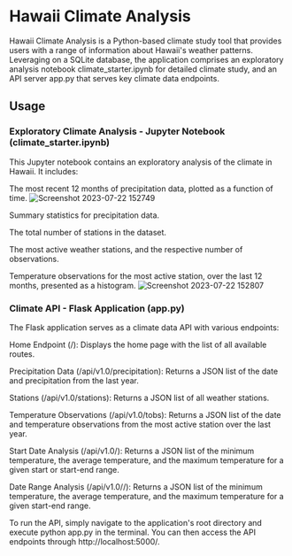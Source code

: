 # Hawaii Climate Analysis

Hawaii Climate Analysis is a Python-based climate study tool that provides users with a range of information about Hawaii's weather patterns. Leveraging on a SQLite database, the application comprises an exploratory analysis notebook climate_starter.ipynb for detailed climate study, and an API server app.py that serves key climate data endpoints.

## Usage

### Exploratory Climate Analysis - Jupyter Notebook (climate_starter.ipynb)

This Jupyter notebook contains an exploratory analysis of the climate in Hawaii. It includes:

The most recent 12 months of precipitation data, plotted as a function of time.
![Screenshot 2023-07-22 152749](https://github.com/ehsanshahrabi/sqlalchemy-challenge/assets/124327258/9810fde5-8011-4a9d-9be7-b48759b6bf32)

Summary statistics for precipitation data.

The total number of stations in the dataset.

The most active weather stations, and the respective number of observations.

Temperature observations for the most active station, over the last 12 months, presented as a histogram.
![Screenshot 2023-07-22 152807](https://github.com/ehsanshahrabi/sqlalchemy-challenge/assets/124327258/2bc335af-ea15-44d0-b872-060a930edbd9)

### Climate API - Flask Application (app.py)
The Flask application serves as a climate data API with various endpoints:

Home Endpoint (/): Displays the home page with the list of all available routes.

Precipitation Data (/api/v1.0/precipitation): Returns a JSON list of the date and precipitation from the last year.

Stations (/api/v1.0/stations): Returns a JSON list of all weather stations.

Temperature Observations (/api/v1.0/tobs): Returns a JSON list of the date and temperature observations from the most active station over the last year.

Start Date Analysis (/api/v1.0/<start>): Returns a JSON list of the minimum temperature, the average temperature, and the maximum temperature for a given start or start-end range.

Date Range Analysis (/api/v1.0/<start>/<end>): Returns a JSON list of the minimum temperature, the average temperature, and the maximum temperature for a given start-end range.

To run the API, simply navigate to the application's root directory and execute python app.py in the terminal. You can then access the API endpoints through http://localhost:5000/.

